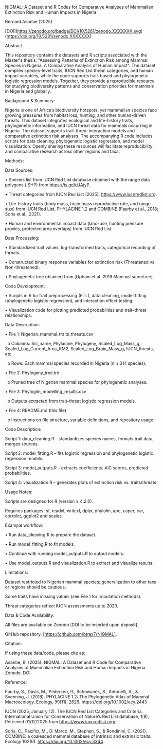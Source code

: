 NIGMAL: A Dataset and R Codes for Comparative Analyses of Mammalian Extinction Risk and Human Impacts in Nigeria

Bernard Asanbe (2025)



\[DOI](https://zenodo.org/badge/DOI/10.5281/zenodo.XXXXXXX.svg) (https://doi.org/10.5281/zenodo.XXXXXXX)



Abstract

This repository contains the datasets and R scripts associated with the Master's thesis: "Assessing Patterns of Extinction Risk among Mammal Species in Nigeria: A Comparative Analysis of Human Impact". The dataset compiles species-level traits, IUCN Red List threat categories, and human impact variables, while the code supports trait-based and phylogenetic logistic regression models. Together, they provide a reproducible resource for studying biodiversity patterns and conservation priorities for mammals in Nigeria and globally.



Background \& Summary:

Nigeria is one of Africa’s biodiversity hotspots, yet mammalian species face growing pressures from habitat loss, hunting, and other human-driven threats. This dataset integrates ecological and life-history traits, phylogenetic information, and IUCN threat data for mammals occurring in Nigeria. The dataset supports trait–threat interaction models and comparative extinction risk analyses. The accompanying R code includes scripts for data cleaning, phylogenetic logistic regression, and model visualization. Openly sharing these resources will facilitate reproducibility and comparative research across other regions and taxa.



Methods:

Data Sources:

• Species list from IUCN Red List database obtained with the range data polygons (.SHP) from https://is.gd/dJAjyP.

• Threat categories from IUCN Red List (2025), https://www.iucnredlist.org.

• Life-history traits (body mass, brain mass reproductive rate, and range size) from IUCN Red List, PHYLACINE 1.2 and COMBINE (Faurby et al., 2018; Soria et al., 2021).

• Human and environmental impact data (land-use, hunting pressure proxies, protected area overlaps) from IUCN Red List.



Data Processing:

• Standardized trait values, log-transformed traits, categorical recording of threats.

• Constructed binary response variables for extinction risk (Threatened vs. Non-threatened).

• Phylogenetic tree obtained from \[Upham et al. 2019 Mammal supertree].



Code Development:

• Scripts in R for trait preprocessing (ETL), data cleaning, model fitting (phylogenetic logistic regression), and interaction effect testing.

• Visualization code for plotting predicted probabilities and trait–threat relationships.



Data Description:

• File 1: Nigerian\_mammal\_traits\_threats.csv

&nbsp;	o Columns: Sci\_name, Phylacine, Phylogeny, Scaled\_Log\_Mass\_g, Scaled\_Log\_Current\_Area\_KM2, Scaled\_Log\_Brain\_Mass\_g, IUCN\_threats, etc.

&nbsp;	o Rows: Each mammal species recorded in Nigeria (n ≈ 314 species).



• File 2: Phylogeny\_tree.tre

&nbsp;	o Pruned tree of Nigerian mammal species for phylogenetic analyses.



• File 3: Phyloglm\_modelling\_results.csv

&nbsp;	o Outputs extracted from trait–threat logistic regression models.



• File 4: README.md (this file)

&nbsp;	o Instructions on file structure, variable definitions, and repository usage.



Code Description:

Script 1: data\_cleaning.R – standardizes species names, formats trait data, merges sources.

Script 2: model\_fitting.R – fits logistic regression and phylogenetic logistic regression models.

Script 3: model\_outputs.R – extracts coefficients, AIC scores, predicted probabilities.

Script 4: visualization.R – generates plots of extinction risk vs. traits/threats.



Usage Notes:

Scripts are designed for R (version ≥ 4.2.0).

Requires packages: sf, readxl, writexl, dplyr, phylolm, ape, caper, car, corrplot, ggplot2 and scales.



Example workflow:

• Run data\_cleaning.R to prepare the dataset.

• Run model\_fitting.R to fit models.

• Continue with running model\_outputs.R to output models.

• Use model\_outputs.R and visualization.R to extract and visualize results.



Limitations:

Dataset restricted to Nigerian mammal species; generalization to other taxa or regions should be cautious.

Some traits have missing values (see File 1 for imputation methods).

Threat categories reflect IUCN assessments up to 2023.



Data \& Code Availability:

All files are available on Zenodo \[DOI to be inserted upon deposit].

GitHub repository: \[https://github.com/btrex7/NIGMAL].



Citation:

If using these data/code, please cite as:

Asanbe, B. (2025). NIGMAL: A Dataset and R Code for Comparative Analyses of Mammalian Extinction Risk and Human Impacts in Nigeria. Zenodo. DOI: 



Reference:

Faurby, S., Davis, M., Pedersen, R., Schowanek, S., Antonelli, A., \& Svenning, J. (2018). PHYLACINE 1.2: The Phylogenetic Atlas of Mammal Macroecology. Ecology, 99(11), 2626. https://doi.org/10.1002/ecy.2443

IUCN (2025, January 12). The IUCN Red List Categories and Criteria. International Union for Conservation of Nature’s Red List database, 1(8), Retrieved 01/12/2025 from https://www.iucnredlist.org/

Soria, C., Pacifici, M., Di Marco, M., Stephen, S., \& Rondinini, C. (2021). COMBINE: a coalesced mammal database of intrinsic and extrinsic traits. Ecology 102(6). https://doi.org/10.1002/ecy.3344



